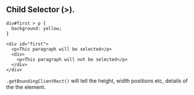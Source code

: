 ## Child Selector (>).
```
div#first > p {
  background: yellow;
}

<div id="first">
  <p>This paragraph will be selected</p>
  <div>
    <p>This paragraph will not be selected</p>
  </div>
</div>
```
`.getBoundingClientRect()` will tell the height, width positions etc, details of the the element.